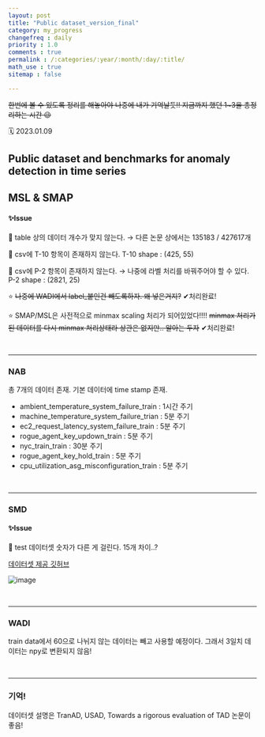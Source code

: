 ```yaml
---
layout: post
title: "Public dataset_version_final"
category: my_progress
changefreq : daily
priority : 1.0
comments : true
permalink : /:categories/:year/:month/:day/:title/
math_use : true
sitemap : false

---
```


~~한번에 볼 수 있도록 정리를 해놓아야 나중에 내가 기억날듯!! 지금까지 했던 1~3을 총정리하는 시간 😉~~

🗓️ 2023.01.09

## Public dataset and benchmarks for anomaly detection in time series

## MSL & SMAP

#### ✨Issue

🧨 table 상의 데이터 개수가 맞지 않는다. → 다른 논문 상에서는 135183 / 427617개

🧨 csv에 T-10 항목이 존재하지 않는다. T-10 shape : (425, 55)

🧨 csv에 P-2 항목이 존재하지 않는다. → 나중에 라벨 처리를 바꿔주어야 할 수 있다. P-2 shape : (2821, 25)

⭐️ ~~나중에 WADI에서 label_붙인건 빼도록하자. 왜 넣은거지?~~ ✔처리완료!

⭐️ SMAP/MSL은 사전적으로 minmax scaling 처리가 되어있었다!!!! ~~minmax 처리가 된 데이터를 다시 minmax 처리상태라 상관은 없지만.. 알아는 두자~~ ✔처리완료!

<br>

---

### NAB

총 7개의 데이터 존재. 기본 데이터에 time stamp 존재.

- ambient_temperature_system_failure_train : 1시간 주기
- machine_temperature_system_failure_trian : 5분 주기
- ec2_request_latency_system_failure_train : 5분 주기
- rogue_agent_key_updown_train : 5분 주기
- nyc_train_train : 30분 주기
- rogue_agent_key_hold_train : 5분 주기
- cpu_utilization_asg_misconfiguration_train : 5분 주기

<br>

---

### SMD

#### ✨Issue

🎈 test 데이터셋 숫자가 다른 게 걸린다. 15개 차이..?

[데이터셋 제공 깃허브](https://github.com/NetManAIOps/OmniAnomaly)

![image](https://user-images.githubusercontent.com/85778937/211259773-7937e19f-48ad-4037-a544-bae6f62a97c3.png)

<br>

---

### WADI

train data에서 60으로 나뉘지 않는 데이터는 빼고 사용할 예정이다. 그래서 3일치 데이터는 npy로 변환되지 않음!

<br>

---

### 기억!

데이터셋 설명은 TranAD, USAD, Towards a rigorous evaluation of TAD 논문이 좋음!
